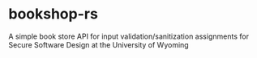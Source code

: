 # bookshop-rs
A simple book store API for input validation/sanitization assignments for Secure Software Design at the University of Wyoming
